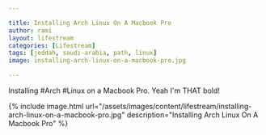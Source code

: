 ```yaml
---

title: Installing Arch Linux On A Macbook Pro
author: rami
layout: lifestream 
categories: [Lifestream]
tags: [jeddah, saudi-arabia, path, linux] 
image: installing-arch-linux-on-a-macbook-pro.jpg

---
```


Installing #Arch #Linux on a Macbook Pro. Yeah I'm THAT bold!

{% include image.html url="/assets/images/content/lifestream/installing-arch-linux-on-a-macbook-pro.jpg" description="Installing Arch Linux On A Macbook Pro" %}
